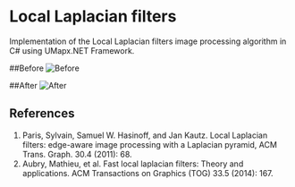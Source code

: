 # Local Laplacian filters
Implementation of the Local Laplacian filters image processing algorithm in C# using UMapx.NET Framework.

##Before
![Before](https://github.com/asiryan/Local-Laplacian-filters/blob/master/examples/before.jpg)

##After
![After](https://github.com/asiryan/Local-Laplacian-filters/blob/master/examples/after.jpg)

## References
1. Paris, Sylvain, Samuel W. Hasinoff, and Jan Kautz. Local Laplacian filters: edge-aware image processing with a Laplacian pyramid, ACM Trans. Graph. 30.4 (2011): 68.
2. Aubry, Mathieu, et al. Fast local laplacian filters: Theory and applications. ACM Transactions on Graphics (TOG) 33.5 (2014): 167.
